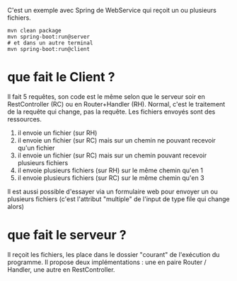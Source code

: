 C'est un exemple avec Spring de WebService qui reçoit un ou plusieurs fichiers. 
```
mvn clean package
mvn spring-boot:run@server 
# et dans un autre terminal
mvn spring-boot:run@client
```

# que fait le Client ? 

Il fait 5 requêtes, son code est le même selon que le serveur soir en RestController (RC) ou en Router+Handler (RH). Normal, c'est le traitement de la requête qui change, pas la requête. Les fichiers envoyés sont des ressources.   
1. il envoie un fichier (sur RH)
2. il envoie un fichier (sur RC) mais sur un chemin ne pouvant recevoir qu'un fichier
3. il envoie un fichier (sur RC) mais sur un chemin pouvant recevoir plusieurs fichiers
4. il envoie plusieurs fichiers (sur RH) sur le même chemin qu'en 1
5. il envoie plusieurs fichiers (sur RC) sur le même chemin qu'en 3

Il est aussi possible d'essayer via un formulaire web pour envoyer un ou plusieurs fichiers (c'est l'attribut "multiple" de l'input de type file qui change alors)


# que fait le serveur ? 

Il reçoit les fichiers, les place dans le dossier "courant" de l'exécution du programme. Il propose deux implémentations : une en paire Router / Handler, une autre en RestController. 

